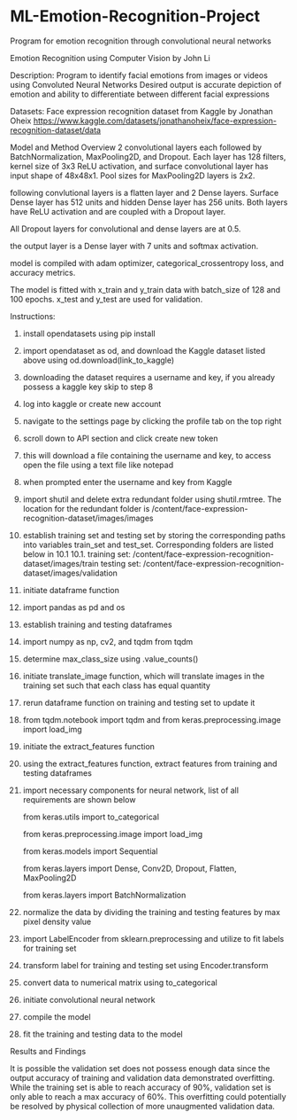 # ML-Emotion-Recognition-Project
Program for emotion recognition through convolutional neural networks

Emotion Recognition using Computer Vision by John Li


Description:
Program to identify facial emotions from images or videos using Convoluted Neural Networks
Desired output is accurate depiction of emotion and ability to differentiate between different facial expressions


Datasets:
Face expression recognition dataset from Kaggle by Jonathan Oheix
https://www.kaggle.com/datasets/jonathanoheix/face-expression-recognition-dataset/data 


Model and Method Overview
2 convolutional layers each followed by BatchNormalization, MaxPooling2D, and Dropout. Each layer has 128 filters, kernel size of 3x3 ReLU activation, and surface convolutional layer has input shape of 48x48x1. Pool sizes for MaxPooling2D layers is 2x2.

following convlutional layers is a flatten layer and 2 Dense layers. Surface Dense layer has 512 units and hidden Dense layer has 256 units. Both layers have ReLU activation and are coupled with a Dropout layer. 

All Dropout layers for convolutional and dense layers are at 0.5.

the output layer is a Dense layer with 7 units and softmax activation.

model is compiled with adam optimizer, categorical_crossentropy loss, and accuracy metrics.

The model is fitted with x_train and y_train data with batch_size of 128 and 100 epochs. x_test and y_test are used for validation.


Instructions:
1. install opendatasets using pip install
2. import opendataset as od, and download the Kaggle dataset listed above using od.download(link_to_kaggle)
3. downloading the dataset requires a username and key, if you already possess a kaggle key skip to step 8
4. log into kaggle or create new account
5. navigate to the settings page by clicking the profile tab on the top right
6. scroll down to API section and click create new token
7. this will download a file containing the username and key, to access open the file using a text file like notepad
8. when prompted enter the username and key from Kaggle
9. import shutil and delete extra redundant folder using shutil.rmtree. The location for the redundant folder is /content/face-expression-recognition-dataset/images/images
10. establish training set and testing set by storing the corresponding paths into variables train_set and test_set. Corresponding folders are listed below in 10.1
10.1. training set: /content/face-expression-recognition-dataset/images/train
      testing set: /content/face-expression-recognition-dataset/images/validation
11. initiate dataframe function
12. import pandas as pd and os
13. establish training and testing dataframes
14. import numpy as np, cv2, and tqdm from tqdm
15. determine max_class_size using .value_counts()
16. initiate translate_image function, which will translate images in the training set such that each class has equal quantity
17. rerun dataframe function on training and testing set to update it
18. from tqdm.notebook import tqdm and from keras.preprocessing.image import load_img
19. initiate the extract_features function
20. using the extract_features function, extract features from training and testing dataframes
21. import necessary components for neural network, list of all requirements are shown below

    from keras.utils import to_categorical

    from keras.preprocessing.image import load_img

    from keras.models import Sequential

    from keras.layers import Dense, Conv2D, Dropout, Flatten, MaxPooling2D

    from keras.layers import BatchNormalization

23. normalize the data by dividing the training and testing features by max pixel density value
24. import LabelEncoder from sklearn.preprocessing and utilize to fit labels for training set
25. transform label for training and testing set using Encoder.transform
26. convert data to numerical matrix using to_categorical
27. initiate convolutional neural network
28. compile the model
29. fit the training and testing data to the model


Results and Findings

It is possible the validation set does not possess enough data since the output accuracy of training and validation data demonstrated overfitting. While the training set is able to reach accuracy of 90%, validation set is only able to reach a max accuracy of 60%. This overfitting could potentially be resolved by physical collection of more unaugmented validation data.
